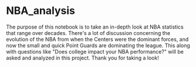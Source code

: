 # NBA_analysis
The purpose of this notebook is to take an in-depth look at NBA statistics that range over decades. There's a lot of discussion concerning the evolution of the NBA from when the Centers were the dominant forces, and now the small and quick Point Guards are dominating the league. This along with questions like "Does college impact your NBA performance?" will be asked and analyzed in this project. Thank you for taking a look!

